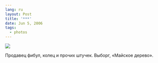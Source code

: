 ```yaml
---
lang: ru
layout: Post
title: '***'
date: Jun 5, 2006
tags:
  - photos
---
```


![](/images/blog/MG-8457.jpg)

Продавец фибул, колец и прочих штучек. Выборг, «Майское дерево».

